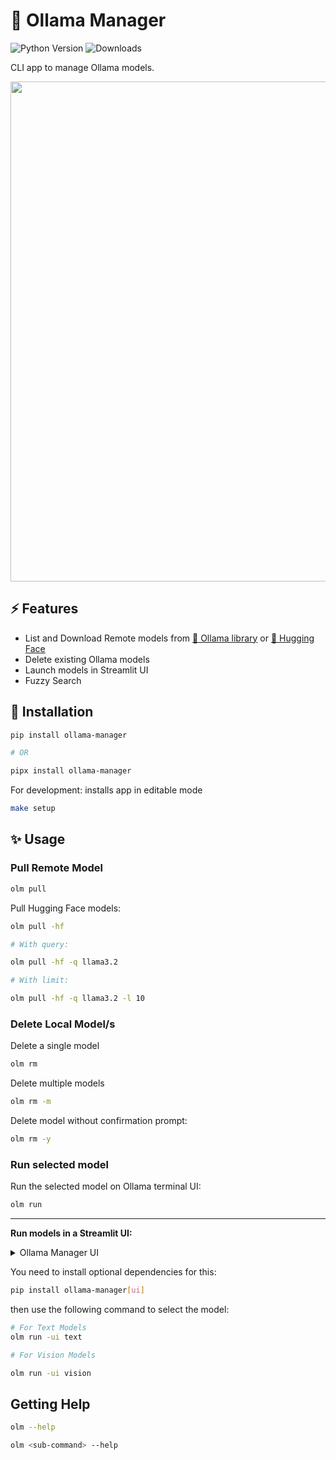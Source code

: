 # 🦙 Ollama Manager

![Python Version](https://img.shields.io/badge/Python-3.11-brightgreen?style=flat-square)
![Downloads](https://static.pepy.tech/badge/ollama-manager)


CLI app to manage Ollama models.

<a href="https://youtu.be/1y2TohQdNbo">
<img src="https://i.imgur.com/iA0LB0e.gif" width="800">
</a>

## ⚡️ Features

- List and Download Remote models from [🦙 Ollama library](https://ollama.dev/models) or [🤗 Hugging Face](https://huggingface.co/models?sort=trending&search=gguf)
- Delete existing Ollama models
- Launch models in Streamlit UI
- Fuzzy Search


## 🚀 Installation

```sh
pip install ollama-manager

# OR

pipx install ollama-manager
```

For development: installs app in editable mode

```sh
make setup
```

## ✨ Usage

### Pull Remote Model

```sh
olm pull
```

Pull Hugging Face models:

```sh
olm pull -hf

# With query:

olm pull -hf -q llama3.2

# With limit:

olm pull -hf -q llama3.2 -l 10
```

### Delete Local Model/s

Delete a single model

```sh
olm rm
```

Delete multiple models

```sh
olm rm -m
```

Delete model without confirmation prompt:

```sh
olm rm -y
```

### Run selected model

Run the selected model on Ollama terminal UI:

```sh
olm run
```

---

**Run models in a Streamlit UI:**

<details>
<summary>Ollama Manager UI</summary>
<img src="https://i.imgur.com/UqQLjXx.gif" width="800" />
</details>

You need to install optional dependencies for this:

```sh
pip install ollama-manager[ui]
```

then use the following command to select the model:

```sh
# For Text Models
olm run -ui text

# For Vision Models

olm run -ui vision
```

## Getting Help

```sh
olm --help

olm <sub-command> --help
```
